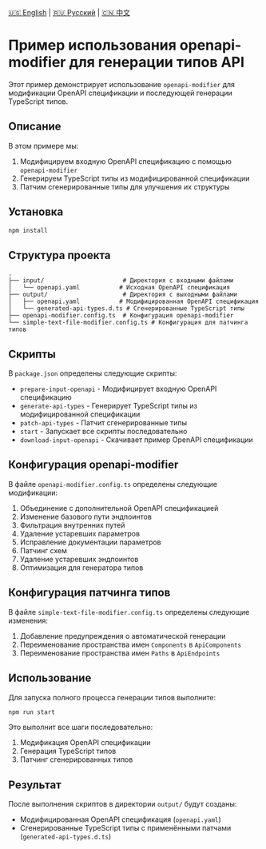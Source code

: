 [🇺🇸 English](./README.md) | [🇷🇺 Русский](./README-ru.md)  | [🇨🇳 中文](./README-zh.md)

# Пример использования openapi-modifier для генерации типов API

Этот пример демонстрирует использование `openapi-modifier` для модификации OpenAPI спецификации и последующей генерации TypeScript типов.

## Описание

В этом примере мы:
1. Модифицируем входную OpenAPI спецификацию с помощью `openapi-modifier`
2. Генерируем TypeScript типы из модифицированной спецификации
3. Патчим сгенерированные типы для улучшения их структуры

## Установка

```bash
npm install
```

## Структура проекта

```
.
├── input/                      # Директория с входными файлами
│   └── openapi.yaml           # Исходная OpenAPI спецификация
├── output/                     # Директория с выходными файлами
│   ├── openapi.yaml           # Модифицированная OpenAPI спецификация
│   └── generated-api-types.d.ts # Сгенерированные TypeScript типы
├── openapi-modifier.config.ts  # Конфигурация openapi-modifier
└── simple-text-file-modifier.config.ts # Конфигурация для патчинга типов
```

## Скрипты

В `package.json` определены следующие скрипты:

- `prepare-input-openapi` - Модифицирует входную OpenAPI спецификацию
- `generate-api-types` - Генерирует TypeScript типы из модифицированной спецификации
- `patch-api-types` - Патчит сгенерированные типы
- `start` - Запускает все скрипты последовательно
- `download-input-openapi` - Скачивает пример OpenAPI спецификации

## Конфигурация openapi-modifier

В файле `openapi-modifier.config.ts` определены следующие модификации:

1. Объединение с дополнительной OpenAPI спецификацией
2. Изменение базового пути эндпоинтов
3. Фильтрация внутренних путей
4. Удаление устаревших параметров
5. Исправление документации параметров
6. Патчинг схем
7. Удаление устаревших эндпоинтов
8. Оптимизация для генератора типов

## Конфигурация патчинга типов

В файле `simple-text-file-modifier.config.ts` определены следующие изменения:

1. Добавление предупреждения о автоматической генерации
2. Переименование пространства имен `Components` в `ApiComponents`
3. Переименование пространства имен `Paths` в `ApiEndpoints`

## Использование

Для запуска полного процесса генерации типов выполните:

```bash
npm run start
```

Это выполнит все шаги последовательно:
1. Модификация OpenAPI спецификации
2. Генерация TypeScript типов
3. Патчинг сгенерированных типов

## Результат

После выполнения скриптов в директории `output/` будут созданы:
- Модифицированная OpenAPI спецификация (`openapi.yaml`)
- Сгенерированные TypeScript типы с применёнными патчами (`generated-api-types.d.ts`) 